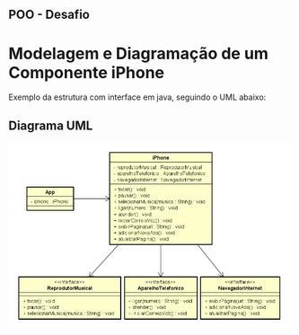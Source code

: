 ## POO - Desafio
# Modelagem e Diagramação de um Componente iPhone

Exemplo da estrutura com interface em java, seguindo o UML abaixo:


##  Diagrama UML

![App Screenshot](https://github.com/samuelbergman/git-dio/blob/main/desafio-poo-iphone/uml_iphone.png?raw=true)

